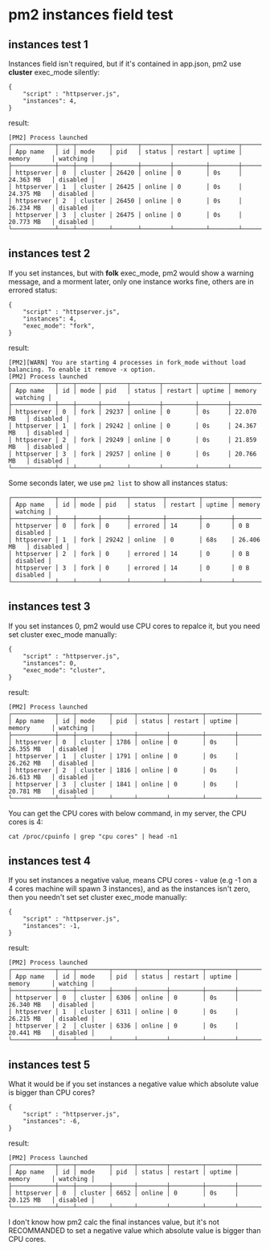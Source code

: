 # pm2 instances field test

## instances test 1

Instances field isn't required, but if it's contained in app.json, pm2 use **cluster** exec_mode silently:
```
{
    "script" : "httpserver.js",
    "instances": 4,
}
```

result:
```
[PM2] Process launched
┌────────────┬────┬─────────┬───────┬────────┬─────────┬────────┬─────────────┬──────────┐
│ App name   │ id │ mode    │ pid   │ status │ restart │ uptime │ memory      │ watching │
├────────────┼────┼─────────┼───────┼────────┼─────────┼────────┼─────────────┼──────────┤
│ httpserver │ 0  │ cluster │ 26420 │ online │ 0       │ 0s     │ 24.363 MB   │ disabled │
│ httpserver │ 1  │ cluster │ 26425 │ online │ 0       │ 0s     │ 24.375 MB   │ disabled │
│ httpserver │ 2  │ cluster │ 26450 │ online │ 0       │ 0s     │ 26.234 MB   │ disabled │
│ httpserver │ 3  │ cluster │ 26475 │ online │ 0       │ 0s     │ 20.773 MB   │ disabled │
└────────────┴────┴─────────┴───────┴────────┴─────────┴────────┴─────────────┴──────────┘
```

## instances test 2
If you set instances, but with **folk** exec_mode, pm2 would show a warning message, and a morment later, only one instance works fine, others are in errored status:
```
{
    "script" : "httpserver.js",
    "instances": 4,
    "exec_mode": "fork",
}
```

result:
```
[PM2][WARN] You are starting 4 processes in fork_mode without load balancing. To enable it remove -x option.
[PM2] Process launched
┌────────────┬────┬──────┬───────┬────────┬─────────┬────────┬─────────────┬──────────┐
│ App name   │ id │ mode │ pid   │ status │ restart │ uptime │ memory      │ watching │
├────────────┼────┼──────┼───────┼────────┼─────────┼────────┼─────────────┼──────────┤
│ httpserver │ 0  │ fork │ 29237 │ online │ 0       │ 0s     │ 22.070 MB   │ disabled │
│ httpserver │ 1  │ fork │ 29242 │ online │ 0       │ 0s     │ 24.367 MB   │ disabled │
│ httpserver │ 2  │ fork │ 29249 │ online │ 0       │ 0s     │ 21.859 MB   │ disabled │
│ httpserver │ 3  │ fork │ 29257 │ online │ 0       │ 0s     │ 20.766 MB   │ disabled │
└────────────┴────┴──────┴───────┴────────┴─────────┴────────┴─────────────┴──────────┘
```

Some seconds later, we use `pm2 list` to show all instances status:
```
┌────────────┬────┬──────┬───────┬─────────┬─────────┬────────┬─────────────┬──────────┐
│ App name   │ id │ mode │ pid   │ status  │ restart │ uptime │ memory      │ watching │
├────────────┼────┼──────┼───────┼─────────┼─────────┼────────┼─────────────┼──────────┤
│ httpserver │ 0  │ fork │ 0     │ errored │ 14      │ 0      │ 0 B         │ disabled │
│ httpserver │ 1  │ fork │ 29242 │ online  │ 0       │ 68s    │ 26.406 MB   │ disabled │
│ httpserver │ 2  │ fork │ 0     │ errored │ 14      │ 0      │ 0 B         │ disabled │
│ httpserver │ 3  │ fork │ 0     │ errored │ 14      │ 0      │ 0 B         │ disabled │
└────────────┴────┴──────┴───────┴─────────┴─────────┴────────┴─────────────┴──────────┘
```

## instances test 3
If you set instances 0, pm2 would use CPU cores to repalce it, but you need set cluster exec_mode manually:
```
{
    "script" : "httpserver.js",
    "instances": 0,
    "exec_mode": "cluster",
}
```

result:
```
[PM2] Process launched
┌────────────┬────┬─────────┬──────┬────────┬─────────┬────────┬─────────────┬──────────┐
│ App name   │ id │ mode    │ pid  │ status │ restart │ uptime │ memory      │ watching │
├────────────┼────┼─────────┼──────┼────────┼─────────┼────────┼─────────────┼──────────┤
│ httpserver │ 0  │ cluster │ 1786 │ online │ 0       │ 0s     │ 26.355 MB   │ disabled │
│ httpserver │ 1  │ cluster │ 1791 │ online │ 0       │ 0s     │ 26.262 MB   │ disabled │
│ httpserver │ 2  │ cluster │ 1816 │ online │ 0       │ 0s     │ 26.613 MB   │ disabled │
│ httpserver │ 3  │ cluster │ 1841 │ online │ 0       │ 0s     │ 20.781 MB   │ disabled │
└────────────┴────┴─────────┴──────┴────────┴─────────┴────────┴─────────────┴──────────┘
```

You can get the CPU cores with below command, in my server, the CPU cores is 4:
```
cat /proc/cpuinfo | grep "cpu cores" | head -n1
```

## instances test 4
If you set instances a negative value, means CPU cores - value (e.g -1 on a 4 cores machine will spawn 3 instances), and as the instances isn't zero, then you needn't set set cluster exec_mode manually:
```
{
    "script" : "httpserver.js",
    "instances": -1,
}
```

result:
```
[PM2] Process launched
┌────────────┬────┬─────────┬──────┬────────┬─────────┬────────┬─────────────┬──────────┐
│ App name   │ id │ mode    │ pid  │ status │ restart │ uptime │ memory      │ watching │
├────────────┼────┼─────────┼──────┼────────┼─────────┼────────┼─────────────┼──────────┤
│ httpserver │ 0  │ cluster │ 6306 │ online │ 0       │ 0s     │ 26.340 MB   │ disabled │
│ httpserver │ 1  │ cluster │ 6311 │ online │ 0       │ 0s     │ 26.215 MB   │ disabled │
│ httpserver │ 2  │ cluster │ 6336 │ online │ 0       │ 0s     │ 20.441 MB   │ disabled │
└────────────┴────┴─────────┴──────┴────────┴─────────┴────────┴─────────────┴──────────┘
```

## instances test 5
What it would be if you set instances a negative value which absolute value is bigger than CPU cores?
```
{
    "script" : "httpserver.js",
    "instances": -6,
}
```

result:
```
[PM2] Process launched
┌────────────┬────┬─────────┬──────┬────────┬─────────┬────────┬─────────────┬──────────┐
│ App name   │ id │ mode    │ pid  │ status │ restart │ uptime │ memory      │ watching │
├────────────┼────┼─────────┼──────┼────────┼─────────┼────────┼─────────────┼──────────┤
│ httpserver │ 0  │ cluster │ 6652 │ online │ 0       │ 0s     │ 20.125 MB   │ disabled │
└────────────┴────┴─────────┴──────┴────────┴─────────┴────────┴─────────────┴──────────┘
```
I don't know how pm2 calc the final instances value, but it's not RECOMMANDED to set a negative value which absolute value is bigger than CPU cores.
